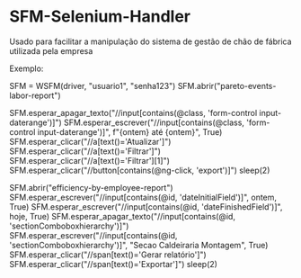 # SFM-Selenium-Handler
Usado para facilitar a manipulação do sistema de gestão de chão de fábrica utilizada pela empresa

Exemplo:

SFM = WSFM(driver, "usuario1", "senha123")
SFM.abrir("pareto-events-labor-report")

SFM.esperar_apagar_texto("//input[contains(@class, 'form-control input-daterange')]")
SFM.esperar_escrever("//input[contains(@class, 'form-control input-daterange')]", f"{ontem} até {ontem}", True)
SFM.esperar_clicar("//a[text()='Atualizar']")
SFM.esperar_clicar("//a[text()='Filtrar']") 
SFM.esperar_clicar("//a[text()='Filtrar'][1]")
SFM.esperar_clicar("//button[contains(@ng-click, 'export')]") 
sleep(2)

SFM.abrir("efficiency-by-employee-report")
SFM.esperar_escrever("//input[contains(@id, 'dateInitialField')]", ontem, True)
SFM.esperar_escrever("//input[contains(@id, 'dateFinishedField')]", hoje, True)
SFM.esperar_apagar_texto("//input[contains(@id, 'sectionComboboxhierarchy')]")
SFM.esperar_escrever("//input[contains(@id, 'sectionComboboxhierarchy')]", "Secao Caldeiraria Montagem", True)
SFM.esperar_clicar("//span[text()='Gerar relatório']")
SFM.esperar_clicar("//span[text()='Exportar']")
sleep(2)
